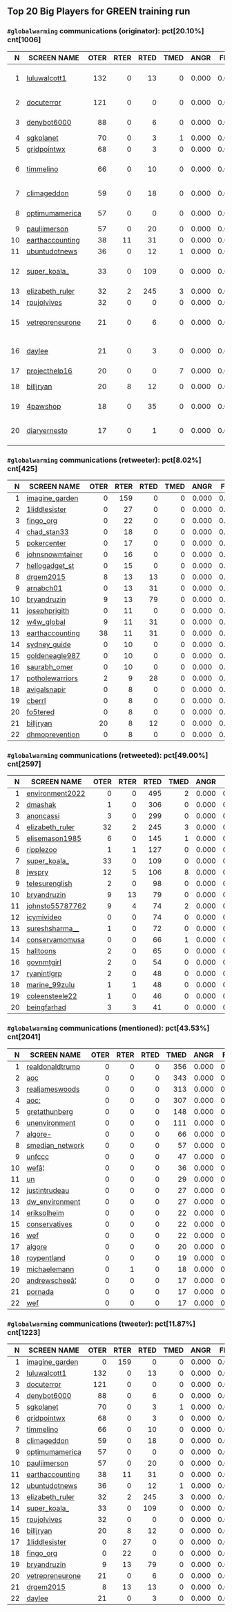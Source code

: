 ## Top 20 Big Players for GREEN training run

### `#globalwarming` communications (**originator**): pct[20.10%] cnt[1006]

| N| SCREEN NAME                                              | OTER | RTER | RTED | TMED |  ANGR |  FEAR |  SAD  |  JOY  |NOTES|
|-:| -------------------------------------------------------- | ----:|-----:|-----:|-----:| -----:| -----:| -----:| -----:|-----|
| 1| [luluwalcott1](https://twitter.com/luluwalcott1)         |  132 |    0 |   13 |    0 | 0.000 | 0.000 | 0.000 | 0.000 |Env - name: Green Bernie Bro @GreenPartyUS 🌻 - Los Angeles - progressive|
| 2| [docuterror](https://twitter.com/docuterror)             |  121 |    0 |    0 |    0 | 0.000 | 0.000 | 0.000 | 0.000 |conservative - Proud #UK Patriot. Supporter of #Brexit|
| 3| [denybot6000](https://twitter.com/denybot6000)           |   88 |    0 |    6 |    0 | 0.000 | 0.000 | 0.000 | 0.000 |env - heavy sarcasm (pretends to deny CC)|
| 4| [sgkplanet](https://twitter.com/sgkplanet)               |   70 |    0 |    3 |    1 | 0.000 | 0.000 | 0.000 | 0.000 |Env - Here we listen to science|
| 5| [gridpointwx](https://twitter.com/gridpointwx)           |   68 |    0 |    3 |    0 | 0.000 | 0.000 | 0.000 | 0.000 |env - links to news stories|
| 6| [timmelino](https://twitter.com/timmelino)               |   66 |    0 |   10 |    0 | 0.000 | 0.000 | 0.000 | 0.000 |Env - Renewable Energy Meteorologist, interested in the #environment|
| 7| [climageddon](https://twitter.com/climageddon)           |   59 |    0 |   18 |    0 | 0.000 | 0.000 | 0.000 | 0.000 |Env - BIG picture of #globalwarming...in this...book|
| 8| [optimumamerica](https://twitter.com/optimumamerica)     |   57 |    0 |    0 |    0 | 0.000 | 0.000 | 0.000 | 0.000 |env - Book author - same tweet to promote book|
| 9| [pauljimerson](https://twitter.com/pauljimerson)         |   57 |    0 |   20 |    0 | 0.000 | 0.000 | 0.000 | 0.000 |Env - BLM, climate, anti-Trump|
|10| [earthaccounting](https://twitter.com/earthaccounting)   |   38 |   11 |   31 |    0 | 0.000 | 0.000 | 0.000 | 0.000 |ENV  |
|11| [ubuntudotnews](https://twitter.com/ubuntudotnews)       |   36 |    0 |   12 |    1 | 0.000 | 0.000 | 0.000 | 0.000 |This account doesn’t exist|
|12| [super_koala_](https://twitter.com/super_koala_)         |   33 |    0 |  109 |    0 | 0.000 | 0.000 | 0.000 | 0.000 |ENV - sustainability, the environment, sunsets 😊 climate change, global warming|
|13| [elizabeth_ruler](https://twitter.com/elizabeth_ruler)   |   32 |    2 |  245 |    3 | 0.000 | 0.000 | 0.000 | 0.000 |ENV  |
|14| [rpujolvives](https://twitter.com/rpujolvives)           |   32 |    0 |    0 |    0 | 0.000 | 0.000 | 0.000 | 0.000 |Env  |
|15| [vetrepreneurone](https://twitter.com/vetrepreneurone)   |   21 |    0 |    6 |    0 | 0.000 | 0.000 | 0.000 | 0.000 |env? - covid awareness, humanitarian posts (many non-English)|
|16| [daylee](https://twitter.com/daylee)                     |   21 |    0 |    3 |    0 | 0.000 | 0.000 | 0.000 | 0.000 |Env - ...atrocities of what we are doing to the Earth and Animals - BC Canada - covid|
|17| [projecthelp16](https://twitter.com/projecthelp16)       |   20 |    0 |    0 |    7 | 0.000 | 0.000 | 0.000 | 0.000 |This account doesn’t exist|
|18| [billjryan](https://twitter.com/billjryan)               |   20 |    8 |   12 |    0 | 0.000 | 0.000 | 0.000 | 0.000 |env? - #DemocraticSocialist #RepublicansAreAntiCHRISTians|
|19| [4pawshop](https://twitter.com/4pawshop)                 |   18 |    0 |   35 |    0 | 0.000 | 0.000 | 0.000 | 0.000 |env? - covid-aware, leans liberal, one anti-pollution post|
|20| [diaryernesto](https://twitter.com/diaryernesto)         |   17 |    0 |    1 |    0 | 0.000 | 0.000 | 0.000 | 0.000 |ENV - name: Environmental Diary - the most important emergency on the planet|


### `#globalwarming` communications (**retweeter**): pct[8.02%] cnt[425]

| N| SCREEN NAME                                              | OTER | RTER | RTED | TMED |  ANGR |  FEAR |  SAD  |  JOY  |NOTES|
|-:| -------------------------------------------------------- | ----:|-----:|-----:|-----:| -----:| -----:| -----:| -----:|-----|
| 1| [imagine_garden](https://twitter.com/imagine_garden)     |    0 |  159 |    0 |    0 | 0.000 | 0.000 | 0.000 | 0.000 |     |
| 2| [1liddlesister](https://twitter.com/1liddlesister)       |    0 |   27 |    0 |    0 | 0.000 | 0.000 | 0.000 | 0.000 |     |
| 3| [fingo_org](https://twitter.com/fingo_org)               |    0 |   22 |    0 |    0 | 0.000 | 0.000 | 0.000 | 0.000 |     |
| 4| [chad_stan33](https://twitter.com/chad_stan33)           |    0 |   18 |    0 |    0 | 0.000 | 0.000 | 0.000 | 0.000 |     |
| 5| [pokercenter](https://twitter.com/pokercenter)           |    0 |   17 |    0 |    0 | 0.000 | 0.000 | 0.000 | 0.000 |     |
| 6| [johnsnowmtainer](https://twitter.com/johnsnowmtainer)   |    0 |   16 |    0 |    0 | 0.000 | 0.000 | 0.000 | 0.000 |     |
| 7| [hellogadget_st](https://twitter.com/hellogadget_st)     |    0 |   15 |    0 |    0 | 0.000 | 0.000 | 0.000 | 0.000 |     |
| 8| [drgem2015](https://twitter.com/drgem2015)               |    8 |   13 |   13 |    0 | 0.000 | 0.000 | 0.000 | 0.000 |     |
| 9| [arnabch01](https://twitter.com/arnabch01)               |    0 |   13 |   31 |    0 | 0.000 | 0.000 | 0.000 | 0.000 |     |
|10| [bryandruzin](https://twitter.com/bryandruzin)           |    9 |   13 |   79 |    0 | 0.000 | 0.000 | 0.000 | 0.000 |     |
|11| [josephprigith](https://twitter.com/josephprigith)       |    0 |   11 |    0 |    0 | 0.000 | 0.000 | 0.000 | 0.000 |     |
|12| [w4w_global](https://twitter.com/w4w_global)             |    9 |   11 |   31 |    0 | 0.000 | 0.000 | 0.000 | 0.000 |     |
|13| [earthaccounting](https://twitter.com/earthaccounting)   |   38 |   11 |   31 |    0 | 0.000 | 0.000 | 0.000 | 0.000 |     |
|14| [sydney_guide](https://twitter.com/sydney_guide)         |    0 |   10 |    0 |    0 | 0.000 | 0.000 | 0.000 | 0.000 |     |
|15| [goldeneagle987](https://twitter.com/goldeneagle987)     |    0 |   10 |    0 |    0 | 0.000 | 0.000 | 0.000 | 0.000 |     |
|16| [saurabh_omer](https://twitter.com/saurabh_omer)         |    0 |   10 |    0 |    0 | 0.000 | 0.000 | 0.000 | 0.000 |     |
|17| [potholewarriors](https://twitter.com/potholewarriors)   |    2 |    9 |   28 |    0 | 0.000 | 0.000 | 0.000 | 0.000 |     |
|18| [avigalsnapir](https://twitter.com/avigalsnapir)         |    0 |    8 |    0 |    0 | 0.000 | 0.000 | 0.000 | 0.000 |     |
|19| [cberrl](https://twitter.com/cberrl)                     |    0 |    8 |    0 |    0 | 0.000 | 0.000 | 0.000 | 0.000 |     |
|20| [fo5tered](https://twitter.com/fo5tered)                 |    0 |    8 |    0 |    0 | 0.000 | 0.000 | 0.000 | 0.000 |     |
|21| [billjryan](https://twitter.com/billjryan)               |   20 |    8 |   12 |    0 | 0.000 | 0.000 | 0.000 | 0.000 |     |
|22| [dhmoprevention](https://twitter.com/dhmoprevention)     |    0 |    8 |    0 |    0 | 0.000 | 0.000 | 0.000 | 0.000 |     |


### `#globalwarming` communications (**retweeted**): pct[49.00%] cnt[2597]

| N| SCREEN NAME                                              | OTER | RTER | RTED | TMED |  ANGR |  FEAR |  SAD  |  JOY  |NOTES|
|-:| -------------------------------------------------------- | ----:|-----:|-----:|-----:| -----:| -----:| -----:| -----:|-----|
| 1| [environment2022](https://twitter.com/environment2022)   |    0 |    0 |  495 |    2 | 0.000 | 0.000 | 0.000 | 0.000 |     |
| 2| [dmashak](https://twitter.com/dmashak)                   |    1 |    0 |  306 |    0 | 0.000 | 0.000 | 0.000 | 0.000 |     |
| 3| [anoncassi](https://twitter.com/anoncassi)               |    3 |    0 |  299 |    0 | 0.000 | 0.000 | 0.000 | 0.000 |     |
| 4| [elizabeth_ruler](https://twitter.com/elizabeth_ruler)   |   32 |    2 |  245 |    3 | 0.000 | 0.000 | 0.000 | 0.000 |     |
| 5| [elisemason1985](https://twitter.com/elisemason1985)     |    6 |    0 |  145 |    1 | 0.000 | 0.000 | 0.000 | 0.000 |     |
| 6| [ripplezoo](https://twitter.com/ripplezoo)               |    1 |    1 |  127 |    0 | 0.000 | 0.000 | 0.000 | 0.000 |     |
| 7| [super_koala_](https://twitter.com/super_koala_)         |   33 |    0 |  109 |    0 | 0.000 | 0.000 | 0.000 | 0.000 |     |
| 8| [jwspry](https://twitter.com/jwspry)                     |   12 |    5 |  106 |    8 | 0.000 | 0.000 | 0.000 | 0.000 |     |
| 9| [telesurenglish](https://twitter.com/telesurenglish)     |    2 |    0 |   98 |    0 | 0.000 | 0.000 | 0.000 | 0.000 |     |
|10| [bryandruzin](https://twitter.com/bryandruzin)           |    9 |   13 |   79 |    0 | 0.000 | 0.000 | 0.000 | 0.000 |     |
|11| [johnsto55787762](https://twitter.com/johnsto55787762)   |    9 |    4 |   74 |    2 | 0.000 | 0.000 | 0.000 | 0.000 |     |
|12| [icymivideo](https://twitter.com/icymivideo)             |    0 |    0 |   74 |    0 | 0.000 | 0.000 | 0.000 | 0.000 |     |
|13| [sureshsharma__](https://twitter.com/sureshsharma__)     |    1 |    0 |   72 |    0 | 0.000 | 0.000 | 0.000 | 0.000 |     |
|14| [conservamomusa](https://twitter.com/conservamomusa)     |    0 |    0 |   66 |    1 | 0.000 | 0.000 | 0.000 | 0.000 |     |
|15| [halltoons](https://twitter.com/halltoons)               |    2 |    0 |   65 |    0 | 0.000 | 0.000 | 0.000 | 0.000 |     |
|16| [govnmtgirl](https://twitter.com/govnmtgirl)             |    2 |    0 |   54 |    0 | 0.000 | 0.000 | 0.000 | 0.000 |     |
|17| [ryanintlgrp](https://twitter.com/ryanintlgrp)           |    2 |    0 |   48 |    0 | 0.000 | 0.000 | 0.000 | 0.000 |     |
|18| [marine_99zulu](https://twitter.com/marine_99zulu)       |    1 |    1 |   48 |    0 | 0.000 | 0.000 | 0.000 | 0.000 |     |
|19| [coleensteele22](https://twitter.com/coleensteele22)     |    1 |    0 |   46 |    0 | 0.000 | 0.000 | 0.000 | 0.000 |     |
|20| [beingfarhad](https://twitter.com/beingfarhad)           |    3 |    3 |   41 |    0 | 0.000 | 0.000 | 0.000 | 0.000 |     |


### `#globalwarming` communications (**mentioned**): pct[43.53%] cnt[2041]

| N| SCREEN NAME                                              | OTER | RTER | RTED | TMED |  ANGR |  FEAR |  SAD  |  JOY  |NOTES|
|-:| -------------------------------------------------------- | ----:|-----:|-----:|-----:| -----:| -----:| -----:| -----:|-----|
| 1| [realdonaldtrump](https://twitter.com/realdonaldtrump)   |    0 |    0 |    0 |  356 | 0.000 | 0.000 | 0.000 | 0.000 |     |
| 2| [aoc](https://twitter.com/aoc)                           |    0 |    0 |    0 |  343 | 0.000 | 0.000 | 0.000 | 0.000 |     |
| 3| [realjameswoods](https://twitter.com/realjameswoods)     |    0 |    0 |    0 |  313 | 0.000 | 0.000 | 0.000 | 0.000 |     |
| 4| [aoc:](https://twitter.com/aoc:)                         |    0 |    0 |    0 |  307 | 0.000 | 0.000 | 0.000 | 0.000 |     |
| 5| [gretathunberg](https://twitter.com/gretathunberg)       |    0 |    0 |    0 |  148 | 0.000 | 0.000 | 0.000 | 0.000 |     |
| 6| [unenvironment](https://twitter.com/unenvironment)       |    0 |    0 |    0 |  111 | 0.000 | 0.000 | 0.000 | 0.000 |     |
| 7| [algore-](https://twitter.com/algore-)                   |    0 |    0 |    0 |   66 | 0.000 | 0.000 | 0.000 | 0.000 |     |
| 8| [smedian_network](https://twitter.com/smedian_network)   |    0 |    0 |    0 |   57 | 0.000 | 0.000 | 0.000 | 0.000 |     |
| 9| [unfccc](https://twitter.com/unfccc)                     |    0 |    0 |    0 |   47 | 0.000 | 0.000 | 0.000 | 0.000 |     |
|10| [wefâ¦](https://twitter.com/wefâ¦)                       |    0 |    0 |    0 |   36 | 0.000 | 0.000 | 0.000 | 0.000 |     |
|11| [un](https://twitter.com/un)                             |    0 |    0 |    0 |   29 | 0.000 | 0.000 | 0.000 | 0.000 |     |
|12| [justintrudeau](https://twitter.com/justintrudeau)       |    0 |    0 |    0 |   27 | 0.000 | 0.000 | 0.000 | 0.000 |     |
|13| [dw_environment](https://twitter.com/dw_environment)     |    0 |    0 |    0 |   27 | 0.000 | 0.000 | 0.000 | 0.000 |     |
|14| [eriksolheim](https://twitter.com/eriksolheim)           |    0 |    0 |    0 |   22 | 0.000 | 0.000 | 0.000 | 0.000 |     |
|15| [conservatives](https://twitter.com/conservatives)       |    0 |    0 |    0 |   22 | 0.000 | 0.000 | 0.000 | 0.000 |     |
|16| [wef](https://twitter.com/wef)                           |    0 |    0 |    0 |   22 | 0.000 | 0.000 | 0.000 | 0.000 |     |
|17| [algore](https://twitter.com/algore)                     |    0 |    0 |    0 |   20 | 0.000 | 0.000 | 0.000 | 0.000 |     |
|18| [roypentland](https://twitter.com/roypentland)           |    0 |    0 |    0 |   19 | 0.000 | 0.000 | 0.000 | 0.000 |     |
|19| [michaelemann](https://twitter.com/michaelemann)         |    0 |    1 |    0 |   18 | 0.000 | 0.000 | 0.000 | 0.000 |     |
|20| [andrewscheeâ¦](https://twitter.com/andrewscheeâ¦)       |    0 |    0 |    0 |   17 | 0.000 | 0.000 | 0.000 | 0.000 |     |
|21| [pornada](https://twitter.com/pornada)                   |    0 |    0 |    0 |   17 | 0.000 | 0.000 | 0.000 | 0.000 |     |
|22| [wef](https://twitter.com/wef)                           |    0 |    0 |    0 |   17 | 0.000 | 0.000 | 0.000 | 0.000 |     |


### `#globalwarming` communications (**tweeter**): pct[11.87%] cnt[1223]

| N| SCREEN NAME                                              | OTER | RTER | RTED | TMED |  ANGR |  FEAR |  SAD  |  JOY  |NOTES|
|-:| -------------------------------------------------------- | ----:|-----:|-----:|-----:| -----:| -----:| -----:| -----:|-----|
| 1| [imagine_garden](https://twitter.com/imagine_garden)     |    0 |  159 |    0 |    0 | 0.000 | 0.000 | 0.000 | 0.000 |     |
| 2| [luluwalcott1](https://twitter.com/luluwalcott1)         |  132 |    0 |   13 |    0 | 0.000 | 0.000 | 0.000 | 0.000 |     |
| 3| [docuterror](https://twitter.com/docuterror)             |  121 |    0 |    0 |    0 | 0.000 | 0.000 | 0.000 | 0.000 |     |
| 4| [denybot6000](https://twitter.com/denybot6000)           |   88 |    0 |    6 |    0 | 0.000 | 0.000 | 0.000 | 0.000 |     |
| 5| [sgkplanet](https://twitter.com/sgkplanet)               |   70 |    0 |    3 |    1 | 0.000 | 0.000 | 0.000 | 0.000 |     |
| 6| [gridpointwx](https://twitter.com/gridpointwx)           |   68 |    0 |    3 |    0 | 0.000 | 0.000 | 0.000 | 0.000 |     |
| 7| [timmelino](https://twitter.com/timmelino)               |   66 |    0 |   10 |    0 | 0.000 | 0.000 | 0.000 | 0.000 |     |
| 8| [climageddon](https://twitter.com/climageddon)           |   59 |    0 |   18 |    0 | 0.000 | 0.000 | 0.000 | 0.000 |     |
| 9| [optimumamerica](https://twitter.com/optimumamerica)     |   57 |    0 |    0 |    0 | 0.000 | 0.000 | 0.000 | 0.000 |     |
|10| [pauljimerson](https://twitter.com/pauljimerson)         |   57 |    0 |   20 |    0 | 0.000 | 0.000 | 0.000 | 0.000 |     |
|11| [earthaccounting](https://twitter.com/earthaccounting)   |   38 |   11 |   31 |    0 | 0.000 | 0.000 | 0.000 | 0.000 |     |
|12| [ubuntudotnews](https://twitter.com/ubuntudotnews)       |   36 |    0 |   12 |    1 | 0.000 | 0.000 | 0.000 | 0.000 |     |
|13| [elizabeth_ruler](https://twitter.com/elizabeth_ruler)   |   32 |    2 |  245 |    3 | 0.000 | 0.000 | 0.000 | 0.000 |     |
|14| [super_koala_](https://twitter.com/super_koala_)         |   33 |    0 |  109 |    0 | 0.000 | 0.000 | 0.000 | 0.000 |     |
|15| [rpujolvives](https://twitter.com/rpujolvives)           |   32 |    0 |    0 |    0 | 0.000 | 0.000 | 0.000 | 0.000 |     |
|16| [billjryan](https://twitter.com/billjryan)               |   20 |    8 |   12 |    0 | 0.000 | 0.000 | 0.000 | 0.000 |     |
|17| [1liddlesister](https://twitter.com/1liddlesister)       |    0 |   27 |    0 |    0 | 0.000 | 0.000 | 0.000 | 0.000 |     |
|18| [fingo_org](https://twitter.com/fingo_org)               |    0 |   22 |    0 |    0 | 0.000 | 0.000 | 0.000 | 0.000 |     |
|19| [bryandruzin](https://twitter.com/bryandruzin)           |    9 |   13 |   79 |    0 | 0.000 | 0.000 | 0.000 | 0.000 |     |
|20| [vetrepreneurone](https://twitter.com/vetrepreneurone)   |   21 |    0 |    6 |    0 | 0.000 | 0.000 | 0.000 | 0.000 |     |
|21| [drgem2015](https://twitter.com/drgem2015)               |    8 |   13 |   13 |    0 | 0.000 | 0.000 | 0.000 | 0.000 |     |
|22| [daylee](https://twitter.com/daylee)                     |   21 |    0 |    3 |    0 | 0.000 | 0.000 | 0.000 | 0.000 |     |

